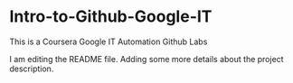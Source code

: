 # Intro-to-Github-Google-IT
This is a Coursera Google IT Automation Github Labs

I am editing the README file. Adding some more details about the project description.

